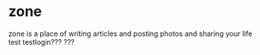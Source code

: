 # zone
zone is a place of writing articles and posting photos and sharing your life
test
testlogin???
???